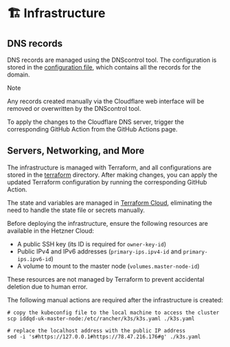 # 🏗 Infrastructure

## DNS records

DNS records are managed using the DNScontrol tool. The configuration is stored in the [configuration file][dnsconfig],
which contains all the records for the domain.

[dnsconfig]:dns/dnsconfig.js

> [!NOTE]
> Any records created manually via the Cloudflare web interface will be removed or overwritten by the DNScontrol tool.

To apply the changes to the Cloudflare DNS server, trigger the corresponding GitHub Action from the GitHub Actions page.

## Servers, Networking, and More

The infrastructure is managed with Terraform, and all configurations are stored in the [terraform](terraform)
directory. After making changes, you can apply the updated Terraform configuration by running the corresponding
GitHub Action.

The state and variables are managed in [Terraform Cloud][terraform-cloud], eliminating the need to handle the state
file or secrets manually.

Before deploying the infrastructure, ensure the following resources are available in the Hetzner Cloud:

- A public SSH key (its ID is required for `owner-key-id`)
- Public IPv4 and IPv6 addresses (`primary-ips.ipv4-id` and `primary-ips.ipv6-id`)
- A volume to mount to the master node (`volumes.master-node-id`)

These resources are not managed by Terraform to prevent accidental deletion due to human error.

[terraform-cloud]:https://app.terraform.io/app/iddqd-uk/workspaces/infra/

The following manual actions are required after the infrastructure is created:

```shell
# copy the kubeconfig file to the local machine to access the cluster
scp iddqd-uk-master-node:/etc/rancher/k3s/k3s.yaml ./k3s.yaml

# replace the localhost address with the public IP address
sed -i 's#https://127.0.0.1#https://78.47.216.176#g' ./k3s.yaml
```
